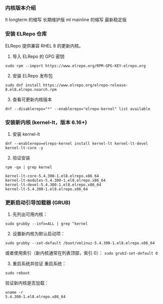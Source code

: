 ### 内核版本介绍
lt  longterm 的缩写    长期维护版
ml  mainline 的缩写    最新稳定版


### 安装 ELRepo 仓库
ELRepo 提供兼容 RHEL 8 的更新内核。
1. 导入 ELRepo 的 GPG 密钥
```
sudo rpm --import https://www.elrepo.org/RPM-GPG-KEY-elrepo.org
```

2. 安装 ELRepo 发布包
```
sudo dnf install https://www.elrepo.org/elrepo-release-8.el8.elrepo.noarch.rpm
```

3. 查看可更新内核版本
```
dnf --disablerepo="*" --enablerepo="elrepo-kernel" list available
```

### 安装新内核 (kernel-lt，版本 6.16+)
1. 安装 kernel-lt
```
dnf --enablerepo=elrepo-kernel install kernel-lt kernel-lt-devel kernel-lt-core -y
```

2. 验证安装
```
rpm -qa | grep kernel

kernel-lt-core-5.4.300-1.el8.elrepo.x86_64
kernel-lt-modules-5.4.300-1.el8.elrepo.x86_64
kernel-lt-devel-5.4.300-1.el8.elrepo.x86_64
kernel-lt-5.4.300-1.el8.elrepo.x86_64

```

### 更新启动引导加载器 (GRUB)

1. 先列出可用内核：
```
sudo grubby --info=ALL | grep ^kernel
```

2. 设置新内核为默认启动项：
```
sudo grubby --set-default /boot/vmlinuz-5.4.300-1.el8.elrepo.x86_64
```
或者使用索引（新内核通常在列表顶部，索引 0）：
`sudo grub2-set-default 0`

3. 重启系统并验证
重启系统：
```
sudo reboot
```

验证新内核是否加载：
```
uname -r
5.4.300-1.el8.elrepo.x86_64
```
